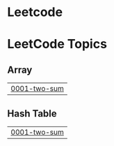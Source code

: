 # Leetcode
<!---LeetCode Topics Start-->
# LeetCode Topics
## Array
|  |
| ------- |
| [0001-two-sum](https://github.com/NadipilliAditya/Leetcode/tree/master/0001-two-sum) |
## Hash Table
|  |
| ------- |
| [0001-two-sum](https://github.com/NadipilliAditya/Leetcode/tree/master/0001-two-sum) |
<!---LeetCode Topics End-->